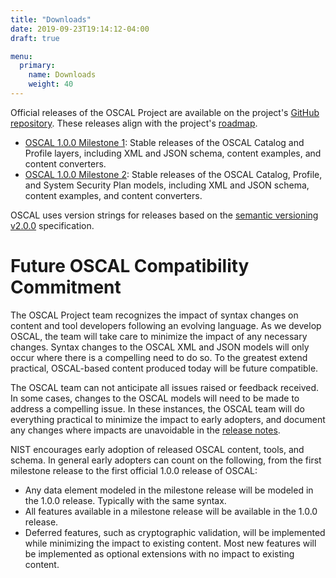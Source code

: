 ```yaml
---
title: "Downloads"
date: 2019-09-23T19:14:12-04:00
draft: true

menu:
  primary:
    name: Downloads
    weight: 40
---
```


Official releases of the OSCAL Project are available on the project's [GitHub repository](https://github.com/usnistgov/OSCAL/releases). These releases align with the project's [roadmap](/contribute/roadmap/).

- [OSCAL 1.0.0 Milestone 1](https://github.com/usnistgov/OSCAL/releases/tag/v1.0.0-milestone1): Stable releases of the OSCAL Catalog and Profile layers, including XML and JSON schema, content examples, and content converters.
- [OSCAL 1.0.0 Milestone 2](https://github.com/usnistgov/OSCAL/releases/tag/v1.0.0-milestone2): Stable releases of the OSCAL Catalog, Profile, and System Security Plan models, including XML and JSON schema, content examples, and content converters.

OSCAL uses version strings for releases based on the [semantic versioning v2.0.0](https://semver.org/spec/v2.0.0.html) specification.

# Future OSCAL Compatibility Commitment

The OSCAL Project team recognizes the impact of syntax changes on content and tool developers following an evolving language. As we develop OSCAL, the team will take care to minimize the impact of any necessary changes. Syntax changes to the OSCAL XML and JSON models will only occur where there is a compelling need to do so. To the greatest extend practical, OSCAL-based content produced today will be future compatible.

The OSCAL team can not anticipate all issues raised or feedback received. In some cases, changes to the OSCAL models will need to be made to address a compelling issue. In these instances, the OSCAL team will do everything practical to minimize the impact to early adopters, and document any changes where impacts are unavoidable in the [release notes](https://github.com/usnistgov/OSCAL/tree/master/src/release/release-notes.txt).

NIST encourages early adoption of released OSCAL content, tools, and schema. In general early adopters can count on the following, from the first milestone release to the first official 1.0.0 release of OSCAL:

- Any data element modeled in the milestone release will be modeled in the 1.0.0 release. Typically with the same syntax.
- All features available in a milestone release will be available in the 1.0.0 release.
- Deferred features, such as cryptographic validation, will be implemented while minimizing the impact to existing content. Most new features will be implemented as optional extensions with no impact to existing content.
